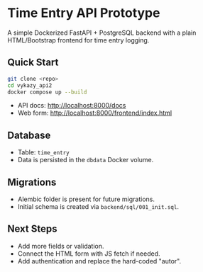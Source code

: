# Time Entry API Prototype

A simple Dockerized FastAPI + PostgreSQL backend with a plain HTML/Bootstrap frontend for time entry logging.

## Quick Start

```bash
git clone <repo>
cd vykazy_api2
docker compose up --build
```

- API docs: [http://localhost:8000/docs](http://localhost:8000/docs)
- Web form: [http://localhost:8000/frontend/index.html](http://localhost:8000/frontend/index.html)

## Database

- Table: `time_entry`
- Data is persisted in the `dbdata` Docker volume.

## Migrations

- Alembic folder is present for future migrations.
- Initial schema is created via `backend/sql/001_init.sql`.

## Next Steps

- Add more fields or validation.
- Connect the HTML form with JS fetch if needed.
- Add authentication and replace the hard-coded "autor".
